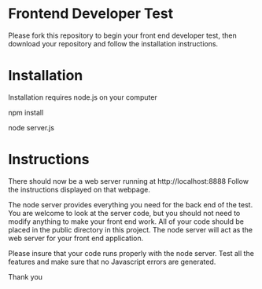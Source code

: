 
# Frontend Developer Test

Please fork this repository to begin your front end developer test, then download your repository and follow the installation instructions.

# Installation
Installation requires node.js on your computer

npm install

node server.js

# Instructions
There should now be a web server running at http://localhost:8888
Follow the instructions displayed on that webpage.

The node server provides everything you need for the back end of the test. You are welcome to look at the server code, but you should not need to modify anything to make your front end work. All of your code should be placed in the public directory in this project. The node server will act as the web server for your front end application.

Please insure that your code runs properly with the node server. Test all the features and make sure that no Javascript errors are generated.

Thank you

